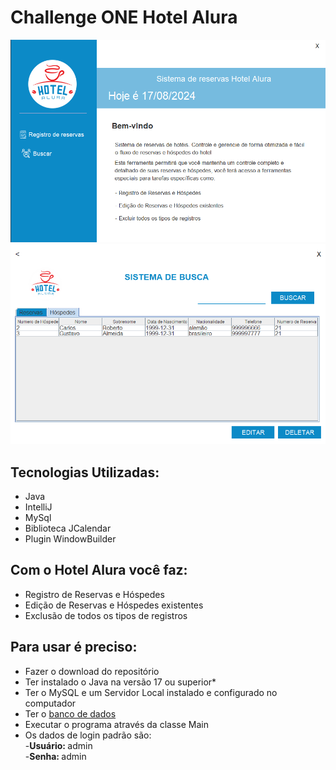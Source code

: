 # Challenge ONE Hotel Alura

![Captura da tela inicial do projeto](./screen-1.png)
![Captura da tela de consulta de hóspedes](./screen-2.png)

## Tecnologias Utilizadas:

- Java
- IntelliJ
- MySql
- Biblioteca JCalendar
- Plugin WindowBuilder </br>

## Com o Hotel Alura você faz:

- Registro de Reservas e Hóspedes
- Edição de Reservas e Hóspedes existentes
- Exclusão de todos os tipos de registros

## Para usar é preciso:

- Fazer o download do repositório
- Ter instalado o Java na versão 17 ou superior*
- Ter o MySQL e um Servidor Local instalado e configurado no computador
- Ter o <a href="https://github.com/gabrieszin/Alura-Hotel/blob/master/database/hotel_alura.sql">banco de dados</a>
- Executar o programa através da classe Main
- Os dados de login padrão são: <br>
  -<b>Usuário: </b>admin <br>
  -<b>Senha: </b>admin
